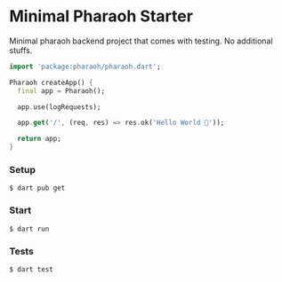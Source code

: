 # Minimal Pharaoh Starter

Minimal pharaoh backend project that comes with testing. No additional stuffs.

```dart
import 'package:pharaoh/pharaoh.dart';

Pharaoh createApp() {
  final app = Pharaoh();

  app.use(logRequests);

  app.get('/', (req, res) => res.ok('Hello World 🚀'));

  return app;
}
```


### Setup

```shell
$ dart pub get
```

### Start

```shell
$ dart run
```

### Tests

```shell
$ dart test
```